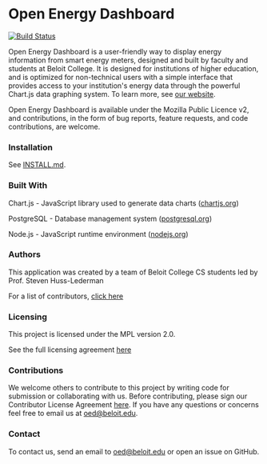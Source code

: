 # Open Energy Dashboard #
[![Build Status](https://travis-ci.org/OpenEnergyDashboard/OED.svg?branch=master)](https://travis-ci.org/OpenEnergyDashboard/OED)

Open Energy Dashboard is a user-friendly way to display energy information from smart energy meters, designed and built by faculty and students at Beloit College. It is designed for institutions of higher education, and is optimized for non-technical users with a simple interface that provides access to your institution's energy data through the powerful Chart.js data graphing system. To learn more, see [our website](https://openenergydashboard.github.io/).

Open Energy Dashboard is available under the Mozilla Public Licence v2, and contributions, in the form of bug reports, feature requests, and code contributions, are welcome.

### Installation ###

See [INSTALL.md](INSTALL.md).

### Built With ###
Chart.js - JavaScript library used to generate data charts ([chartjs.org](http://www.chartjs.org))

PostgreSQL - Database management system ([postgresql.org](https://www.postgresql.org))

Node.js - JavaScript runtime environment ([nodejs.org](https://nodejs.org/en/))

### Authors ###

This application was created by a team of Beloit College CS students led by Prof. Steven Huss-Lederman

For a list of contributors, [click here](https://github.com/OpenEnergyDashboard/OED/graphs/contributors)

### Licensing ###

This project is licensed under the MPL version 2.0.

See the full licensing agreement [here](License.txt)

### Contributions ###

We welcome others to contribute to this project by writing code for submission or collaborating with us. Before contributing, please sign our Contributor License Agreement [here](https://goo.gl/forms/nR9MtVHUOqYn8WbP2).
If you have any questions or concerns feel free to email us at oed@beloit.edu.

### Contact ###

To contact us, send an email to oed@beloit.edu or open an issue on GitHub.

